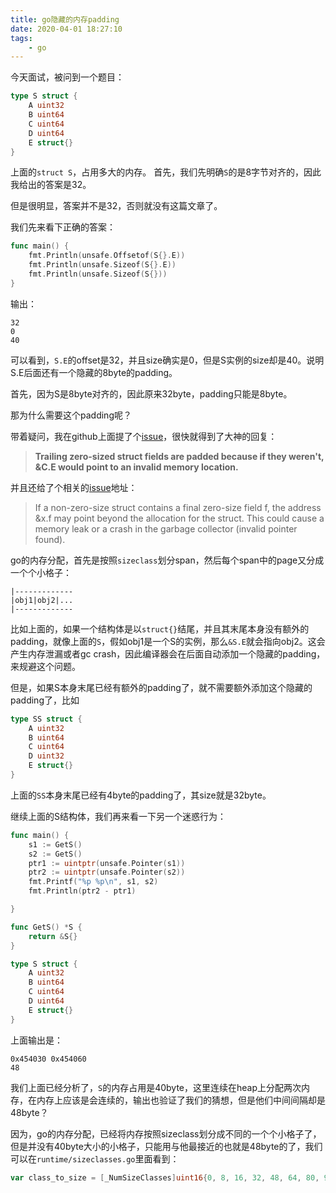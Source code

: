 ```yaml
---
title: go隐藏的内存padding
date: 2020-04-01 18:27:10
tags:
    - go
---
```


今天面试，被问到一个题目：
```go
type S struct {
	A uint32
	B uint64
	C uint64
	D uint64
	E struct{}
}
```
上面的`struct S`，占用多大的内存。
首先，我们先明确`S`的是8字节对齐的，因此我给出的答案是32。

但是很明显，答案并不是32，否则就没有这篇文章了。

我们先来看下正确的答案：
```go
func main() {
	fmt.Println(unsafe.Offsetof(S{}.E))
	fmt.Println(unsafe.Sizeof(S{}.E))
	fmt.Println(unsafe.Sizeof(S{}))
}
```
输出：
```
32
0
40
```
可以看到，`S.E`的offset是32，并且size确实是0，但是S实例的size却是40。说明S.E后面还有一个隐藏的8byte的padding。

首先，因为S是8byte对齐的，因此原来32byte，padding只能是8byte。

那为什么需要这个padding呢？

带着疑问，我在github上面提了个[issue](https://github.com/golang/go/issues/38194)，很快就得到了大神的回复：
> **Trailing zero-sized struct fields are padded because if they weren't, &C.E would point to an invalid memory location.**

并且还给了个相关的[issue](https://github.com/golang/go/issues/9401)地址：
> If a non-zero-size struct contains a final zero-size field f, the address &x.f may point beyond the allocation for the struct. This could cause a memory leak or a crash in the garbage collector (invalid pointer found). 

go的内存分配，首先是按照`sizeclass`划分span，然后每个span中的page又分成一个个小格子：
```
|-------------
|obj1|obj2|...
|-------------
```
比如上面的，如果一个结构体是以`struct{}`结尾，并且其末尾本身没有额外的padding，就像上面的`S`，假如obj1是一个S的实例，那么`&S.E`就会指向obj2。这会产生内存泄漏或者gc crash，因此编译器会在后面自动添加一个隐藏的padding，来规避这个问题。

但是，如果S本身末尾已经有额外的padding了，就不需要额外添加这个隐藏的padding了，比如
```go
type SS struct {
	A uint32
	B uint64
	C uint64
	D uint32
	E struct{}
}
```
上面的`SS`本身末尾已经有4byte的padding了，其size就是32byte。


继续上面的S结构体，我们再来看一下另一个迷惑行为：
```go
func main() {
	s1 := GetS()
	s2 := GetS()
	ptr1 := uintptr(unsafe.Pointer(s1))
	ptr2 := uintptr(unsafe.Pointer(s2))
	fmt.Printf("%p %p\n", s1, s2)
	fmt.Println(ptr2 - ptr1)

}

func GetS() *S {
	return &S{}
}

type S struct {
	A uint32
	B uint64
	C uint64
	D uint64
	E struct{}
}
```
上面输出是：
```
0x454030 0x454060
48
```
我们上面已经分析了，`S`的内存占用是40byte，这里连续在heap上分配两次内存，在内存上应该是会连续的，输出也验证了我们的猜想，但是他们中间间隔却是48byte？

因为，go的内存分配，已经将内存按照sizeclass划分成不同的一个个小格子了，但是并没有40byte大小的小格子，只能用与他最接近的也就是48byte的了，我们可以在`runtime/sizeclasses.go`里面看到：
```go
var class_to_size = [_NumSizeClasses]uint16{0, 8, 16, 32, 48, 64, 80, 96, 112, 128, 144, 160, 176, 192, 208, 224, 240, 256, 288, 320, 352, 384, 416, 448, 480, 512, 576, 640, 704, 768, 896, 1024, 1152, 1280, 1408, 1536, 1792, 2048, 2304, 2688, 3072, 3200, 3456, 4096, 4864, 5376, 6144, 6528, 6784, 6912, 8192, 9472, 9728, 10240, 10880, 12288, 13568, 14336, 16384, 18432, 19072, 20480, 21760, 24576, 27264, 28672, 32768}
```